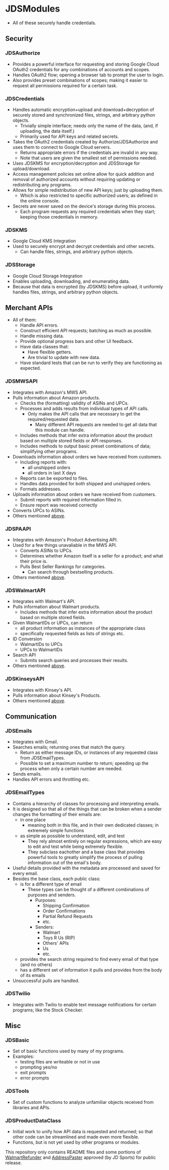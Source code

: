 # JDSModules
* All of these securely handle credentials.

## Security

### JDSAuthorize
* Provides a powerful interface for requesting and storing Google Cloud OAuth2 credentials for any combinations of accounts and scopes.
* Handles OAuth2 flow; opening a browser tab to prompt the user to login.
* Also provides preset combinations of scopes; making it easier to request all permissions required for a certain task.

### JDSCredentials
* Handles automatic encryption+upload and download+decryption of securely stored and synchronized files, strings, and arbitrary python objects.
  * Trivially simple interface; needs only the name of the data, (and, if uploading, the data itself.)
  * Primarily used for API keys and related secrets.
* Takes the OAuth2 credentials created by Authorize/JDSAuthorize and uses them to connect to Google Cloud servers.
  * Returns appropriate errors if the credentials are invalid in any way.
  * Note that users are given the smallest set of permissions needed.
* Uses JDSKMS for encryption/decryption and JDSStorage for upload/download.
* Access management policies set online allow for quick addition and removal of authorized accounts without requiring updating or redistributing any programs.
* Allows for simple redistribution of new API keys; just by uploading them.
  * Which is also restricted to specific authorized users; as defined in the online console.
* Secrets are never saved on the device's storage during this process.
  * Each program requests any required credentials when they start; keeping those credentials in memory.

### JDSKMS
* Google Cloud KMS Integration
* Used to securely encrypt and decrypt credentials and other secrets.
  * Can handle files, strings, and arbitrary python objects.

### JDSStorage
* Google Cloud Storage Integration
* Enables uploading, downloading, and enumerating data.
* Because that data is encrypted (by JDSKMS) before upload, it uniformly handles files, strings, and arbitrary python objects.


## Merchant APIs
* All of them:
  * Handle API errors.
  * Construct efficient API requests; batching as much as possible.
  * Handle missing data.
  * Provide optional progress bars and other UI feedback.
  * Have data classes that:
    * Have flexible getters.
    * Are trivial to update with new data.
  * Have standard tests that can be run to verify they are functioning as expected.

### JDSMWSAPI
* Integrates with Amazon's MWS API.
* Pulls information about Amazon products.
  * Checks the (formatting) validity of ASINs and UPCs.
  * Processes and adds results from individual types of API calls.
    * Only makes the API calls that are necessary to get the required/requested data.
      * Many different API requests are needed to get all data that this module can handle.
  * Includes methods that infer extra information about the product based on multiple stored fields or API responses.
  * Includes methods to output basic preset combinations of data; simplifying other programs.
* Downloads information about orders we have received from customers.
  * Including reports with:
    * all unshipped orders
    * all orders in last X days
  * Reports can be exported to files.
  * Handles data provided for both shipped and unshipped orders.
  * Formats addresses.
* Uploads information about orders we have received from customers.
  * Submit reports with required information filled in.
  * Ensure report was received correctly
* Converts UPCs to ASINs.
* Others mentioned [above](https://github.com/Patricol/JDSports-public/tree/master/JDSModules#merchant-apis).

### JDSPAAPI
* Integrates with Amazon's Product Advertising API.
* Used for a few things unavaliable in the MWS API.
  * Converts ASINs to UPCs.
  * Determines whether Amazon itself is a seller for a product; and what their price is.
  * Pulls Best Seller Rankings for categories.
    * Can search through bestselling products.
* Others mentioned [above](https://github.com/Patricol/JDSports-public/tree/master/JDSModules#merchant-apis).

### JDSWalmartAPI
* Integrates with Walmart's API.
* Pulls information about Walmart products.
  * Includes methods that infer extra information about the product based on multiple stored fields.
* Given WalmartIDs or UPCs, can return
  * all product information as instances of the appropriate class
  * specifically requested fields as lists of strings etc.
* ID Conversion
  * WalmartIDs to UPCs
  * UPCs to WalmartIDs
* Search API
  * Submits search queries and processes their results.
* Others mentioned [above](https://github.com/Patricol/JDSports-public/tree/master/JDSModules#merchant-apis).

### JDSKinseysAPI
* Integrates with Kinsey's API.
* Pulls information about Kinsey's Products.
* Others mentioned [above](https://github.com/Patricol/JDSports-public/tree/master/JDSModules#merchant-apis).


## Communication

### JDSEmails
* Integrates with Gmail.
* Searches emails; returning ones that match the query.
  * Return as either message IDs, or instances of any requested class from JDSEmailTypes.
  * Possible to set a maximum number to return; speeding up the process when only a certain number are needed.
* Sends emails.
* Handles API errors and throttling etc.

### JDSEmailTypes
* Contains a hierarchy of classes for processing and interpreting emails.
* It is designed so that all of the things that can be broken when a sender changes the formatting of their emails are:
  * in one place
    * meaning both in this file, and in their own dedicated classes; in extremely simple functions
  * as simple as possible to understand, edit, and test
    * They rely almost entirely on regular expressions, which are easy to edit and test while being extremely flexible.
    * They subclass eachother and a base class that provides powerful tools to greatly simplify the process of pulling information out of the email's body.
* Useful details provided with the metadata are processed and saved for every email.
* Besides the base class, each public class:
  * is for a different type of email
    * These types can be thought of a different combinations of purposes and senders.
      * Purposes:
        * Shipping Confirmation
        * Order Confirmations
        * Partial Refund Requests
        * etc.
      * Senders:
        * Walmart
        * Toys R Us (RIP)
        * Others' APIs
        * Us
        * etc.
  * provides the search string required to find every email of that type (and no others)
  * has a different set of information it pulls and provides from the body of its emails
* Unsuccessful pulls are handled.

### JDSTwilio
* Integrates with Twilio to enable text message notifications for certain programs; like the Stock Checker.


## Misc

### JDSBasic
* Set of basic functions used by many of my programs.
* Examples:
  * testing files are writeable or not in use
  * prompting yes/no
  * exit prompts
  * error prompts

### JDSTools
* Set of custom functions to analyze unfamiliar objects received from libraries and APIs.

### JDSProductDataClass
* Initial work to unify how API data is requested and returned; so that other code can be streamlined and made even more flexible.
* Functions, but is not yet used by other programs or modules.

This repository only contains README files and some portions of [WalmartRefunder](https://github.com/Patricol/JDSports-public/tree/master/WalmartRefunder#walmartrefunder) and [AddressPaster](https://github.com/Patricol/JDSports-public/tree/master/AddressPaster#address-paster) approved (by JD Sports) for public release.
